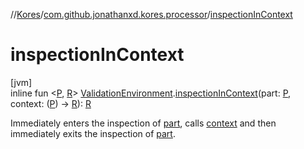 //[Kores](../../index.md)/[com.github.jonathanxd.kores.processor](index.md)/[inspectionInContext](inspection-in-context.md)

# inspectionInContext

[jvm]\
inline fun <[P](inspection-in-context.md), [R](inspection-in-context.md)> [ValidationEnvironment](-validation-environment/index.md).[inspectionInContext](inspection-in-context.md)(part: [P](inspection-in-context.md), context: ([P](inspection-in-context.md)) -> [R](inspection-in-context.md)): [R](inspection-in-context.md)

Immediately enters the inspection of [part](inspection-in-context.md), calls [context](inspection-in-context.md) and then immediately exits the inspection of [part](inspection-in-context.md).

